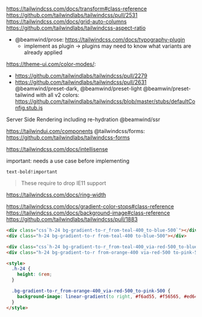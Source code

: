 https://tailwindcss.com/docs/transform#class-reference
https://github.com/tailwindlabs/tailwindcss/pull/2531
https://tailwindcss.com/docs/grid-auto-columns
https://github.com/tailwindlabs/tailwindcss-aspect-ratio

- @beamwind/prose: https://tailwindcss.com/docs/typography-plugin
  - implement as plugin -> plugins may need to know what variants are already applied

https://theme-ui.com/color-modes/:

- https://github.com/tailwindlabs/tailwindcss/pull/2279
- https://github.com/tailwindlabs/tailwindcss/pull/2631
  @beamwind/preset-dark, @beamwind/preset-light
  @beamwin/preset-tailwind with all v2 colors: https://github.com/tailwindlabs/tailwindcss/blob/master/stubs/defaultConfig.stub.js

Server Side Rendering including re-hydration
@beamwind/ssr

https://tailwindui.com/components
@tailwindcss/forms: https://github.com/tailwindlabs/tailwindcss-forms

https://tailwindcss.com/docs/intellisense

important: needs a use case before implementing

```
text-bold!important
```

> These require to drop IE11 support

https://tailwindcss.com/docs/ring-width

https://tailwindcss.com/docs/gradient-color-stops#class-reference
https://tailwindcss.com/docs/background-image#class-reference
https://github.com/tailwindlabs/tailwindcss/pull/1883

```html
<div class="css`h-24 bg-gradient-to-r_from-teal-400_to-blue-500`"></div>
<div class="h-24 bg-gradient-to-r from-teal-400 to-blue-500"></div>

<div class="css`h-24 bg-gradient-to-r_from-teal-400_via-red-500_to-blue-500`"></div>
<div class="h-24 bg-gradient-to-r from-orange-400 via-red-500 to-pink-500"></div>

<style>
  .h-24 {
    height: 6rem;
  }

  .bg-gradient-to-r_from-orange-400_via-red-500_to-pink-500 {
    background-image: linear-gradient(to right, #f6ad55, #f56565, #ed64a6);
  }
</style>
```
